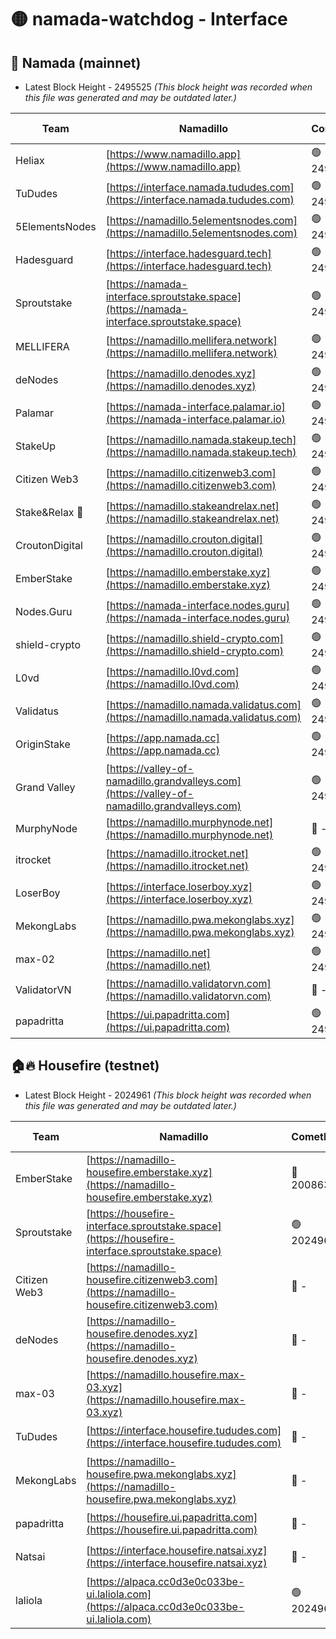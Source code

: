 # 🟡 namada-watchdog - Interface

## 🚀 Namada (mainnet)
- Latest Block Height - 2495525 *(This block height was recorded when this file was generated and may be outdated later.)*

| Team | Namadillo | CometBFT | Indexer | MASP Indexer |
|-|-|-|-|-|
| Heliax | [https://www.namadillo.app](https://www.namadillo.app) | 🟢 2495509 | 🟢 2495509 | 🟢 2495509 |
| TuDudes | [https://interface.namada.tududes.com](https://interface.namada.tududes.com) | 🟢 2495509 | 🟢 2495509 | 🟢 2495509 |
| 5ElementsNodes | [https://namadillo.5elementsnodes.com](https://namadillo.5elementsnodes.com) | 🟢 2495510 | 🟢 2495509 | 🟢 2495509 |
| Hadesguard | [https://interface.hadesguard.tech](https://interface.hadesguard.tech) | 🟢 2495510 | 🟢 2495510 | 🟢 2495510 |
| Sproutstake | [https://namada-interface.sproutstake.space](https://namada-interface.sproutstake.space) | 🟢 2495511 | 🟢 2495510 | 🟢 2495510 |
| MELLIFERA | [https://namadillo.mellifera.network](https://namadillo.mellifera.network) | 🟢 2495512 | 🟢 2495512 | 🟢 2495512 |
| deNodes | [https://namadillo.denodes.xyz](https://namadillo.denodes.xyz) | 🟢 2495512 | 🟢 2495512 | 🟢 2495512 |
| Palamar | [https://namada-interface.palamar.io](https://namada-interface.palamar.io) | 🟢 2495513 | 🟢 2495513 | 🟢 2495513 |
| StakeUp | [https://namadillo.namada.stakeup.tech](https://namadillo.namada.stakeup.tech) | 🟢 2495513 | 🟢 2495513 | 🟢 2495513 |
| Citizen Web3 | [https://namadillo.citizenweb3.com](https://namadillo.citizenweb3.com) | 🟢 2495514 | 🟢 2495514 | 🟢 2495514 |
| Stake&Relax 🦥 | [https://namadillo.stakeandrelax.net](https://namadillo.stakeandrelax.net) | 🟢 2495515 | 🟢 2495514 | 🟢 2495515 |
| CroutonDigital | [https://namadillo.crouton.digital](https://namadillo.crouton.digital) | 🟢 2495515 | 🟢 2495515 | 🟢 2495515 |
| EmberStake | [https://namadillo.emberstake.xyz](https://namadillo.emberstake.xyz) | 🟢 2495516 | 🟢 2495516 | 🟢 2495515 |
| Nodes.Guru | [https://namada-interface.nodes.guru](https://namada-interface.nodes.guru) | 🟢 2495516 | 🟢 2495516 | 🟢 2495516 |
| shield-crypto | [https://namadillo.shield-crypto.com](https://namadillo.shield-crypto.com) | 🟢 2495517 | 🟢 2495516 | 🟢 2495517 |
| L0vd | [https://namadillo.l0vd.com](https://namadillo.l0vd.com) | 🟢 2495517 | 🟢 2495517 | 🟢 2495517 |
| Validatus | [https://namadillo.namada.validatus.com](https://namadillo.namada.validatus.com) | 🟢 2495518 | 🟢 2495518 | 🟢 2495518 |
| OriginStake | [https://app.namada.cc](https://app.namada.cc) | 🟢 2495519 | 🟢 2495519 | 🟢 2495518 |
| Grand Valley | [https://valley-of-namadillo.grandvalleys.com](https://valley-of-namadillo.grandvalleys.com) | 🟢 2495519 | 🟢 2495519 | 🟢 2495519 |
| MurphyNode | [https://namadillo.murphynode.net](https://namadillo.murphynode.net) | 🔴 - | 🔴 - | 🔴 - |
| itrocket | [https://namadillo.itrocket.net](https://namadillo.itrocket.net) | 🟢 2495521 | 🟢 2495521 | 🟢 2495521 |
| LoserBoy | [https://interface.loserboy.xyz](https://interface.loserboy.xyz) | 🟢 2495522 | 🟢 2495522 | 🟢 2495522 |
| MekongLabs | [https://namadillo.pwa.mekonglabs.xyz](https://namadillo.pwa.mekonglabs.xyz) | 🟢 2495523 | 🟢 2495522 | 🟢 2495522 |
| max-02 | [https://namadillo.net](https://namadillo.net) | 🟢 2495523 | 🟢 2495523 | 🟢 2495523 |
| ValidatorVN | [https://namadillo.validatorvn.com](https://namadillo.validatorvn.com) | 🔴 - | 🔴 - | 🔴 - |
| papadritta | [https://ui.papadritta.com](https://ui.papadritta.com) | 🟢 2495525 | 🟢 2495525 | 🟢 2495525 |

## 🏠🔥 Housefire (testnet)
- Latest Block Height - 2024961 *(This block height was recorded when this file was generated and may be outdated later.)*

| Team | Namadillo | CometBFT | Indexer | MASP Indexer |
|-|-|-|-|-|
| EmberStake | [https://namadillo-housefire.emberstake.xyz](https://namadillo-housefire.emberstake.xyz) | 🔴 2008636 | 🔴 2008636 | 🔴 2008636 |
| Sproutstake | [https://housefire-interface.sproutstake.space](https://housefire-interface.sproutstake.space) | 🟢 2024961 | 🟢 2024961 | 🟢 2024961 |
| Citizen Web3 | [https://namadillo-housefire.citizenweb3.com](https://namadillo-housefire.citizenweb3.com) | 🔴 - | 🔴 1887621 | 🟢 2024961 |
| deNodes | [https://namadillo-housefire.denodes.xyz](https://namadillo-housefire.denodes.xyz) | 🔴 - | 🟢 2024960 | 🟢 2024961 |
| max-03 | [https://namadillo.housefire.max-03.xyz](https://namadillo.housefire.max-03.xyz) | 🔴 - | 🟢 2024960 | 🟢 2024961 |
| TuDudes | [https://interface.housefire.tududes.com](https://interface.housefire.tududes.com) | 🔴 - | 🟢 2024960 | 🟢 2024961 |
| MekongLabs | [https://namadillo-housefire.pwa.mekonglabs.xyz](https://namadillo-housefire.pwa.mekonglabs.xyz) | 🔴 - | 🟢 2024960 | 🟢 2024961 |
| papadritta | [https://housefire.ui.papadritta.com](https://housefire.ui.papadritta.com) | 🔴 - | 🟢 2024960 | 🟢 2024961 |
| Natsai | [https://interface.housefire.natsai.xyz](https://interface.housefire.natsai.xyz) | 🔴 - | 🟢 2024960 | 🟢 2024961 |
| laliola | [https://alpaca.cc0d3e0c033be-ui.laliola.com](https://alpaca.cc0d3e0c033be-ui.laliola.com) | 🟢 2024961 | 🟢 2024961 | 🟢 2024961 |


